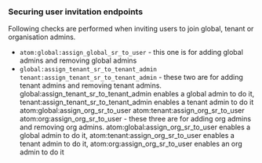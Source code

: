 ### Securing user invitation endpoints

Following checks are performed when inviting users to join global, tenant or organisation admins.

* `atom:global:assign_global_sr_to_user` - this one is for adding global admins and removing global admins
* `global:assign_tenant_sr_to_tenant_admin` `tenant:assign_tenant_sr_to_tenant_admin`  - these two are for adding tenant admins and removing tenant admins. global:assign_tenant_sr_to_tenant_admin enables a global admin to do it, tenant:assign_tenant_sr_to_tenant_admin enables a tenant admin to do it
atom:global:assign_org_sr_to_user atom:tenant:assign_org_sr_to_user  atom:org:assign_org_sr_to_user - these three are for adding org admins and removing org admins. atom:global:assign_org_sr_to_user enables a global admin to do it, atom:tenant:assign_org_sr_to_user enables a tenant admin to do it, atom:org:assign_org_sr_to_user enables an org admin to do it